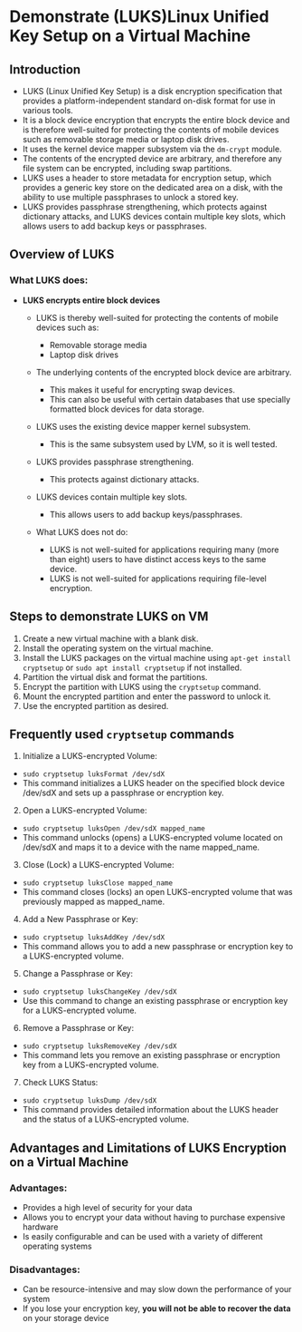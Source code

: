 # Demonstrate (LUKS)Linux Unified Key Setup on a Virtual Machine

## Introduction

- LUKS (Linux Unified Key Setup) is a disk encryption specification that provides a platform-independent standard on-disk format for use in various tools.
- It is a block device encryption that encrypts the entire block device and is therefore well-suited for protecting the contents of mobile devices such as removable storage media or laptop disk drives.
- It uses the kernel device mapper subsystem via the `dm-crypt` module.
- The contents of the encrypted device are arbitrary, and therefore any file system can be encrypted, including swap partitions.
- LUKS uses a header to store metadata for encryption setup, which provides a generic key store on the dedicated area on a disk, with the ability to use multiple passphrases to unlock a stored key.
- LUKS provides passphrase strengthening, which protects against dictionary attacks, and LUKS devices contain multiple key slots, which allows users to add backup keys or passphrases.

## Overview of LUKS
### What LUKS does:
- **LUKS encrypts entire block devices**
  - LUKS is thereby well-suited for protecting the contents of mobile devices such as:
    - Removable storage media
    - Laptop disk drives

  - The underlying contents of the encrypted block device are arbitrary.
    - This makes it useful for encrypting swap devices.
    - This can also be useful with certain databases that use specially formatted block devices for data storage.

  - LUKS uses the existing device mapper kernel subsystem.
    - This is the same subsystem used by LVM, so it is well tested.

  - LUKS provides passphrase strengthening.
    - This protects against dictionary attacks.

  - LUKS devices contain multiple key slots.
    - This allows users to add backup keys/passphrases.

  - What LUKS does not do:
    - LUKS is not well-suited for applications requiring many (more than eight) users to have distinct access keys to the same device.
    - LUKS is not well-suited for applications requiring file-level encryption.

## Steps to demonstrate LUKS on VM
1. Create a new virtual machine with a blank disk.
2. Install the operating system on the virtual machine.
3. Install the LUKS packages on the virtual machine using `apt-get install cryptsetup` or `sudo apt install cryptsetup` if not installed.
4. Partition the virtual disk and format the partitions.
5. Encrypt the partition with LUKS using the `cryptsetup` command.
6. Mount the encrypted partition and enter the password to unlock it.
7. Use the encrypted partition as desired.

## Frequently used `cryptsetup` commands
1. Initialize a LUKS-encrypted Volume:
  - `sudo cryptsetup luksFormat /dev/sdX`
  - This command initializes a LUKS header on the specified block device /dev/sdX and sets up a passphrase or encryption key.
  
  
2. Open a LUKS-encrypted Volume:
  - `sudo cryptsetup luksOpen /dev/sdX mapped_name`
  - This command unlocks (opens) a LUKS-encrypted volume located on /dev/sdX and maps it to a device with the name mapped_name.
  

3. Close (Lock) a LUKS-encrypted Volume:
  - `sudo cryptsetup luksClose mapped_name`
  - This command closes (locks) an open LUKS-encrypted volume that was previously mapped as mapped_name.
 

4. Add a New Passphrase or Key:
  - `sudo cryptsetup luksAddKey /dev/sdX`
  - This command allows you to add a new passphrase or encryption key to a LUKS-encrypted volume.
 
  
5. Change a Passphrase or Key:
  - `sudo cryptsetup luksChangeKey /dev/sdX`
  - Use this command to change an existing passphrase or encryption key for a LUKS-encrypted volume.
 
  
6. Remove a Passphrase or Key:
  - `sudo cryptsetup luksRemoveKey /dev/sdX`
  - This command lets you remove an existing passphrase or encryption key from a LUKS-encrypted volume.
 
  
7. Check LUKS Status:
  - `sudo cryptsetup luksDump /dev/sdX`
  - This command provides detailed information about the LUKS header and the status of a LUKS-encrypted volume.

## Advantages and Limitations of LUKS Encryption on a Virtual Machine
### Advantages:
  - Provides a high level of security for your data
  - Allows you to encrypt your data without having to purchase expensive hardware
  - Is easily configurable and can be used with a variety of different operating systems

### Disadvantages:
  - Can be resource-intensive and may slow down the performance of your system
  - If you lose your encryption key, **you will not be able to recover the data** on your storage device
    
